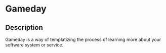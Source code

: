 # Gameday

## Description

Gameday is a way of templatizing the process of learning more about your software system or service.
